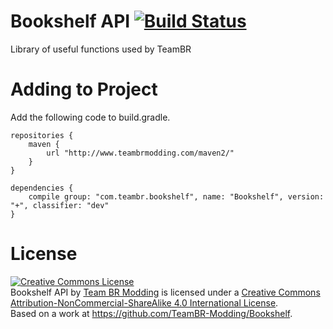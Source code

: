 Bookshelf API [![Build Status](http://teambrmodding.com:8080/job/Bookshelf%20API%201.8.9/badge/icon)](http://teambrmodding.com:8080/job/Bookshelf%20API%201.8.9/)
======

Library of useful functions used by TeamBR

Adding to Project
=================

Add the following code to build.gradle.

```
repositories {
    maven {
        url "http://www.teambrmodding.com/maven2/"
    }
}

dependencies {
    compile group: "com.teambr.bookshelf", name: "Bookshelf", version: "+", classifier: "dev"
}
```

License
=======
<a rel="license" href="http://creativecommons.org/licenses/by-nc-sa/4.0/"><img alt="Creative Commons License" style="border-width:0" src="https://i.creativecommons.org/l/by-nc-sa/4.0/88x31.png" /></a><br /><span xmlns:dct="http://purl.org/dc/terms/" property="dct:title">Bookshelf API</span> by <a xmlns:cc="http://creativecommons.org/ns#" href="http://minecraft.curseforge.com/projects/bookshelf-api-library" property="cc:attributionName" rel="cc:attributionURL">Team BR Modding</a> is licensed under a <a rel="license" href="http://creativecommons.org/licenses/by-nc-sa/4.0/">Creative Commons Attribution-NonCommercial-ShareAlike 4.0 International License</a>.<br />Based on a work at <a xmlns:dct="http://purl.org/dc/terms/" href="https://github.com/TeamBR-Modding/Bookshelf" rel="dct:source">https://github.com/TeamBR-Modding/Bookshelf</a>.
